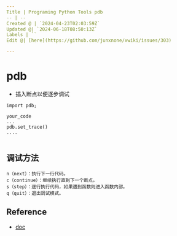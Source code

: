 ```yaml
---
Title | Programing Python Tools pdb
-- | --
Created @ | `2024-04-23T02:03:59Z`
Updated @| `2024-06-18T08:50:13Z`
Labels | ``
Edit @| [here](https://github.com/junxnone/xwiki/issues/303)

---
```

# pdb
- 插入断点以便逐步调试


```
import pdb; 

your_code
...
pdb.set_trace()
....


```

## 调试方法

```
n（next）：执行下一行代码。
c（continue）：继续执行直到下一个断点。
s（step）：逐行执行代码，如果遇到函数则进入函数内部。
q（quit）：退出调试模式。
```


## Reference
- [doc](https://docs.python.org/3/library/pdb.html)
